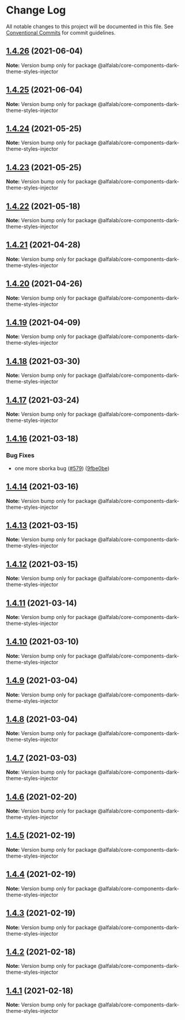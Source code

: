 # Change Log

All notable changes to this project will be documented in this file.
See [Conventional Commits](https://conventionalcommits.org) for commit guidelines.

## [1.4.26](https://github.com/alfa-laboratory/core-components/compare/@alfalab/core-components-dark-theme-styles-injector@1.4.25...@alfalab/core-components-dark-theme-styles-injector@1.4.26) (2021-06-04)

**Note:** Version bump only for package @alfalab/core-components-dark-theme-styles-injector





## [1.4.25](https://github.com/alfa-laboratory/core-components/compare/@alfalab/core-components-dark-theme-styles-injector@1.4.24...@alfalab/core-components-dark-theme-styles-injector@1.4.25) (2021-06-04)

**Note:** Version bump only for package @alfalab/core-components-dark-theme-styles-injector





## [1.4.24](https://github.com/alfa-laboratory/core-components/compare/@alfalab/core-components-dark-theme-styles-injector@1.4.23...@alfalab/core-components-dark-theme-styles-injector@1.4.24) (2021-05-25)

**Note:** Version bump only for package @alfalab/core-components-dark-theme-styles-injector





## [1.4.23](https://github.com/alfa-laboratory/core-components/compare/@alfalab/core-components-dark-theme-styles-injector@1.4.22...@alfalab/core-components-dark-theme-styles-injector@1.4.23) (2021-05-25)

**Note:** Version bump only for package @alfalab/core-components-dark-theme-styles-injector





## [1.4.22](https://github.com/alfa-laboratory/core-components/compare/@alfalab/core-components-dark-theme-styles-injector@1.4.21...@alfalab/core-components-dark-theme-styles-injector@1.4.22) (2021-05-18)

**Note:** Version bump only for package @alfalab/core-components-dark-theme-styles-injector





## [1.4.21](https://github.com/alfa-laboratory/core-components/compare/@alfalab/core-components-dark-theme-styles-injector@1.4.20...@alfalab/core-components-dark-theme-styles-injector@1.4.21) (2021-04-28)

**Note:** Version bump only for package @alfalab/core-components-dark-theme-styles-injector





## [1.4.20](https://github.com/alfa-laboratory/core-components/compare/@alfalab/core-components-dark-theme-styles-injector@1.4.19...@alfalab/core-components-dark-theme-styles-injector@1.4.20) (2021-04-26)

**Note:** Version bump only for package @alfalab/core-components-dark-theme-styles-injector





## [1.4.19](https://github.com/alfa-laboratory/core-components/compare/@alfalab/core-components-dark-theme-styles-injector@1.4.18...@alfalab/core-components-dark-theme-styles-injector@1.4.19) (2021-04-09)

**Note:** Version bump only for package @alfalab/core-components-dark-theme-styles-injector





## [1.4.18](https://github.com/alfa-laboratory/core-components/compare/@alfalab/core-components-dark-theme-styles-injector@1.4.17...@alfalab/core-components-dark-theme-styles-injector@1.4.18) (2021-03-30)

**Note:** Version bump only for package @alfalab/core-components-dark-theme-styles-injector





## [1.4.17](https://github.com/alfa-laboratory/core-components/compare/@alfalab/core-components-dark-theme-styles-injector@1.4.16...@alfalab/core-components-dark-theme-styles-injector@1.4.17) (2021-03-24)

**Note:** Version bump only for package @alfalab/core-components-dark-theme-styles-injector





## [1.4.16](https://github.com/alfa-laboratory/core-components/compare/@alfalab/core-components-dark-theme-styles-injector@1.4.14...@alfalab/core-components-dark-theme-styles-injector@1.4.16) (2021-03-18)


### Bug Fixes

* one more sborka bug ([#579](https://github.com/alfa-laboratory/core-components/issues/579)) ([9fbe0be](https://github.com/alfa-laboratory/core-components/commit/9fbe0beca56ec5971de78b3f6cda25305b260efc))





## [1.4.14](https://github.com/alfa-laboratory/core-components/compare/@alfalab/core-components-dark-theme-styles-injector@1.4.13...@alfalab/core-components-dark-theme-styles-injector@1.4.14) (2021-03-16)

**Note:** Version bump only for package @alfalab/core-components-dark-theme-styles-injector





## [1.4.13](https://github.com/alfa-laboratory/core-components/compare/@alfalab/core-components-dark-theme-styles-injector@1.4.12...@alfalab/core-components-dark-theme-styles-injector@1.4.13) (2021-03-15)

**Note:** Version bump only for package @alfalab/core-components-dark-theme-styles-injector





## [1.4.12](https://github.com/alfa-laboratory/core-components/compare/@alfalab/core-components-dark-theme-styles-injector@1.4.11...@alfalab/core-components-dark-theme-styles-injector@1.4.12) (2021-03-15)

**Note:** Version bump only for package @alfalab/core-components-dark-theme-styles-injector





## [1.4.11](https://github.com/alfa-laboratory/core-components/compare/@alfalab/core-components-dark-theme-styles-injector@1.4.10...@alfalab/core-components-dark-theme-styles-injector@1.4.11) (2021-03-14)

**Note:** Version bump only for package @alfalab/core-components-dark-theme-styles-injector





## [1.4.10](https://github.com/alfa-laboratory/core-components/compare/@alfalab/core-components-dark-theme-styles-injector@1.4.9...@alfalab/core-components-dark-theme-styles-injector@1.4.10) (2021-03-10)

**Note:** Version bump only for package @alfalab/core-components-dark-theme-styles-injector





## [1.4.9](https://github.com/alfa-laboratory/core-components/compare/@alfalab/core-components-dark-theme-styles-injector@1.4.8...@alfalab/core-components-dark-theme-styles-injector@1.4.9) (2021-03-04)

**Note:** Version bump only for package @alfalab/core-components-dark-theme-styles-injector





## [1.4.8](https://github.com/alfa-laboratory/core-components/compare/@alfalab/core-components-dark-theme-styles-injector@1.4.7...@alfalab/core-components-dark-theme-styles-injector@1.4.8) (2021-03-04)

**Note:** Version bump only for package @alfalab/core-components-dark-theme-styles-injector





## [1.4.7](https://github.com/alfa-laboratory/core-components/compare/@alfalab/core-components-dark-theme-styles-injector@1.4.6...@alfalab/core-components-dark-theme-styles-injector@1.4.7) (2021-03-03)

**Note:** Version bump only for package @alfalab/core-components-dark-theme-styles-injector





## [1.4.6](https://github.com/alfa-laboratory/core-components/compare/@alfalab/core-components-dark-theme-styles-injector@1.4.5...@alfalab/core-components-dark-theme-styles-injector@1.4.6) (2021-02-20)

**Note:** Version bump only for package @alfalab/core-components-dark-theme-styles-injector





## [1.4.5](https://github.com/alfa-laboratory/core-components/compare/@alfalab/core-components-dark-theme-styles-injector@1.4.4...@alfalab/core-components-dark-theme-styles-injector@1.4.5) (2021-02-19)

**Note:** Version bump only for package @alfalab/core-components-dark-theme-styles-injector





## [1.4.4](https://github.com/alfa-laboratory/core-components/compare/@alfalab/core-components-dark-theme-styles-injector@1.4.3...@alfalab/core-components-dark-theme-styles-injector@1.4.4) (2021-02-19)

**Note:** Version bump only for package @alfalab/core-components-dark-theme-styles-injector





## [1.4.3](https://github.com/alfa-laboratory/core-components/compare/@alfalab/core-components-dark-theme-styles-injector@1.4.2...@alfalab/core-components-dark-theme-styles-injector@1.4.3) (2021-02-19)

**Note:** Version bump only for package @alfalab/core-components-dark-theme-styles-injector





## [1.4.2](https://github.com/alfa-laboratory/core-components/compare/@alfalab/core-components-dark-theme-styles-injector@1.4.1...@alfalab/core-components-dark-theme-styles-injector@1.4.2) (2021-02-18)

**Note:** Version bump only for package @alfalab/core-components-dark-theme-styles-injector





## [1.4.1](https://github.com/alfa-laboratory/core-components/compare/@alfalab/core-components-dark-theme-styles-injector@1.4.0...@alfalab/core-components-dark-theme-styles-injector@1.4.1) (2021-02-18)

**Note:** Version bump only for package @alfalab/core-components-dark-theme-styles-injector
